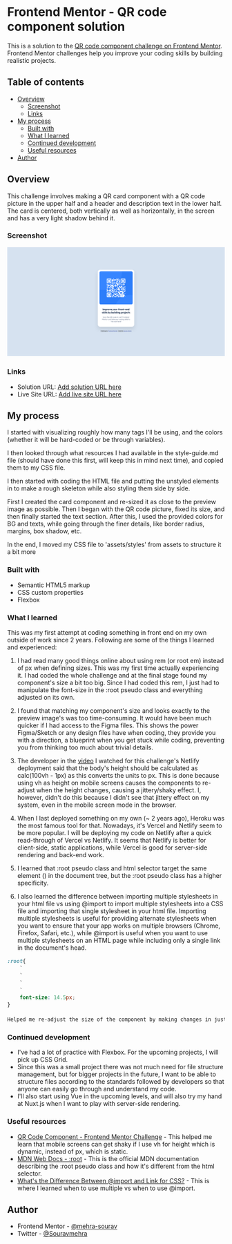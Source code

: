# Frontend Mentor - QR code component solution

This is a solution to the [QR code component challenge on Frontend Mentor](https://www.frontendmentor.io/challenges/qr-code-component-iux_sIO_H). Frontend Mentor challenges help you improve your coding skills by building realistic projects.

## Table of contents

- [Overview](#overview)
  - [Screenshot](#screenshot)
  - [Links](#links)
- [My process](#my-process)
  - [Built with](#built-with)
  - [What I learned](#what-i-learned)
  - [Continued development](#continued-development)
  - [Useful resources](#useful-resources) 
- [Author](#author)

## Overview

This challenge involves making a QR card component with a QR code picture in the upper half and a header and description text in the lower half. The card is centered, both vertically as well as horizontally, in the screen and has a very light shadow behind it.

### Screenshot

![QR Code Component screenshot](./images/screenshot.png)

### Links

- Solution URL: [Add solution URL here](https://www.frontendmentor.io/solutions/responsive-qr-component-using-flexbox-TECpN2Q52_)
- Live Site URL: [Add live site URL here](https://mehrasourav-qr-code-component.netlify.app/)

## My process

I started with visualizing roughly how many tags I'll be using, and the colors (whether it will be hard-coded or be through variables).

I then looked through what resources I had available in the style-guide.md file (should have done this first, will keep this in mind next time), and copied them to my CSS file.

I then started with coding the HTML file and putting the unstyled elements in to make a rough skeleton while also styling them side by side.

First I created the card component and re-sized it as close to the preview image as possible. Then I began with the QR code picture, fixed its size, and then finally started the text section. After this, I used the provided colors for BG and texts, while going through the finer details, like border radius, margins, box shadow, etc.

In the end, I moved my CSS file to 'assets/styles' from assets to structure it a bit more

### Built with

- Semantic HTML5 markup
- CSS custom properties
- Flexbox

### What I learned

This was my first attempt at coding something in front end on my own outside of work since 2 years. Following are some of the things I learned and experienced:

1. I had read many good things online about using rem (or root em) instead of px when defining sizes. This was my first time actually experiencing it. I had coded the whole challenge and at the final stage found my component's size a bit too big. Since I had coded this rem, I just had to manipulate the font-size in the :root pseudo class and everything adjusted on its own.

2. I found that matching my component's size and looks exactly to the preview image's was too time-consuming. It would have been much quicker if I had access to the Figma files. This shows the power Figma/Sketch or any design files have when coding, they provide you with a direction, a blueprint when you get stuck while coding, preventing you from thinking too much about trivial details.

3. The developer in the [video](https://youtu.be/JFyMWwOxHYM?t=761) I watched for this challenge's Netlify deployment said that the body's height should be calculated as calc(100vh - 1px) as this converts the units to px. This is done because using vh as height on mobile screens causes the components to re-adjust when the height changes, causing a jittery/shaky effect. I, however, didn't do this because I didn't see that jittery effect on my system, even in the mobile screen mode in the browser.

4. When I last deployed something on my own (~ 2 years ago), Heroku was the most famous tool for that. Nowadays, it's Vercel and Netlify seem to be more popular. I will be deploying my code on Netlify after a quick read-through of Vercel vs Netlify. It seems that Netlify is better for client-side, static applications, while Vercel is good for server-side rendering and back-end work.

5. I learned that :root pseudo class and html selector target the same element (<html>) in the document tree, but the :root pseudo class has a higher specificity.

6. I also learned the difference between importing multiple stylesheets in your html file vs using @import to import multiple stylesheets into a CSS file and importing that single stylesheet in your html file. Importing multiple stylesheets is useful for providing alternate stylesheets when you want to ensure that your app works on multiple browsers (Chrome, Firefox, Safari, etc.), while @import is useful when you want to use multiple stylesheets on an HTML page while including only a single link in the document's head.

```css
:root{
    `
    `
    `
    `
    font-size: 14.5px;
}

Helped me re-adjust the size of the component by making changes in just 1 place
```

### Continued development

- I've had a lot of practice with Flexbox. For the upcoming projects, I will pick up CSS Grid.
- Since this was a small project there was not much need for file structure management, but for bigger projects in the future, I want to be able to structure files according to the standards followed by developers so that anyone can easily go through and understand my code.
- I'll also start using Vue in the upcoming levels, and will also try my hand at Nuxt.js when I want to play with server-side rendering.

### Useful resources

- [QR Code Component - Frontend Mentor Challenge](https://youtu.be/JFyMWwOxHYM?t=761) - This helped me learn that mobile screens can get shaky if I use vh for height which is dynamic, instead of px, which is static.
- [MDN Web Docs - :root](https://developer.mozilla.org/en-US/docs/Web/CSS/:root) - This is the official MDN documentation describing the :root pseudo class and how it's different from the html selector.
- [What's the Difference Between @import and Link for CSS?](https://www.thoughtco.com/difference-between-important-and-link-3466404#:~:text=Linking%20is%20the%20first%20method,one%20style%20sheet%20into%20another.) - This is where I learned when to use multiple <links> vs when to use @import.

## Author

- Frontend Mentor - [@mehra-sourav](https://www.frontendmentor.io/profile/mehra-sourav)
- Twitter - [@Souravmehra](https://www.twitter.com/Souravmehra)
